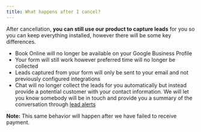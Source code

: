 ```yaml
---
title: What happens after I cancel?
---
```


After cancellation, **you can still use our product to capture leads** for you so you can keep everything installed, however there will be some key differences.

- Book Online will no longer be available on your Google Business Profile
- Your form will still work however preferred time will no longer be collected
- Leads captured from your form will only be sent to your email and not previously configured integrations
- Chat will no longer collect the leads for you automatically but instead provide a potential customer with your contact information. We will let you know somebody will be in touch and provide you a summary of the conversation through [lead alerts](/help/leads/lead-alerts)

**Note:** This same behavior will happen after we have failed to receive payment.
